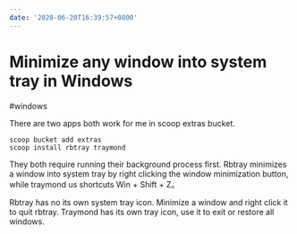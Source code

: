 ```yaml
---
date: '2020-06-20T16:39:57+0800'
---
```


# Minimize any window into system tray in Windows

#windows

There are two apps both work for me in scoop extras bucket.

```
scoop bucket add extras
scoop install rbtray traymond
```

They both require running their background process first. Rbtray minimizes a window into system tray by right clicking the window minimization button, while traymond us shortcuts Win + Shift + Z。

Rbtray has no its own system tray icon. Minimize a window and right click it to quit rbtray. Traymond has its own tray icon, use it to exit or restore all windows.
